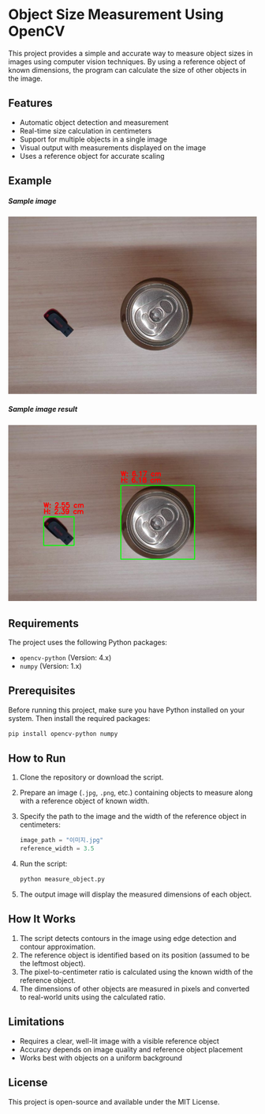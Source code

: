 # Object Size Measurement Using OpenCV
This project provides a simple and accurate way to measure object sizes in images using computer vision techniques. By using a reference object of known dimensions, the program can calculate the size of other objects in the image.

## Features
- Automatic object detection and measurement
- Real-time size calculation in centimeters
- Support for multiple objects in a single image
- Visual output with measurements displayed on the image
- Uses a reference object for accurate scaling

## Example
##### Sample image

![sample.jpg](sample.jpg)

##### Sample image result

![result.png](result.png)

## Requirements
The project uses the following Python packages:
- `opencv-python` (Version: 4.x)
- `numpy` (Version: 1.x)

## Prerequisites
Before running this project, make sure you have Python installed on your system. Then install the required packages:
```bash
pip install opencv-python numpy
```

## How to Run
1. Clone the repository or download the script.
2. Prepare an image (`.jpg`, `.png`, etc.) containing objects to measure along with a reference object of known width.
3. Specify the path to the image and the width of the reference object in centimeters:
    
    ```python
    image_path = "이미지.jpg"
    reference_width = 3.5
    ```
    
4. Run the script:
    
    ```bash
    python measure_object.py
    ```
    
5. The output image will display the measured dimensions of each object.

## How It Works
1. The script detects contours in the image using edge detection and contour approximation.
2. The reference object is identified based on its position (assumed to be the leftmost object).
3. The pixel-to-centimeter ratio is calculated using the known width of the reference object.
4. The dimensions of other objects are measured in pixels and converted to real-world units using the calculated ratio.

## Limitations
- Requires a clear, well-lit image with a visible reference object
- Accuracy depends on image quality and reference object placement
- Works best with objects on a uniform background

## License
This project is open-source and available under the MIT License.